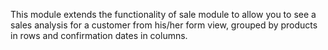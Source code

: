 This module extends the functionality of sale module to allow you to see
a sales analysis for a customer from his/her form view, grouped by
products in rows and confirmation dates in columns.
